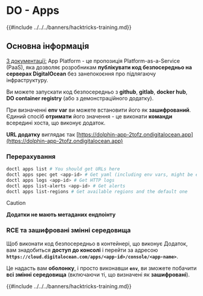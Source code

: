# DO - Apps

{{#include ../../../banners/hacktricks-training.md}}

## Основна інформація

[З документації:](https://docs.digitalocean.com/glossary/app-platform/) App Platform - це пропозиція Platform-as-a-Service (PaaS), яка дозволяє розробникам **публікувати код безпосередньо на серверах DigitalOcean** без занепокоєння про підлягаючу інфраструктуру.

Ви можете запускати код безпосередньо з **github**, **gitlab**, **docker hub**, **DO container registry** (або з демонстраційного додатку).

При визначенні **env var** ви можете встановити його як **зашифрований**. Єдиний спосіб **отримати** його значення - це виконати **команди** всередині хоста, що виконує додаток.

**URL додатку** виглядає так [https://dolphin-app-2tofz.ondigitalocean.app](https://dolphin-app-2tofz.ondigitalocean.app)

### Перерахування
```bash
doctl apps list # You should get URLs here
doctl apps spec get <app-id> # Get yaml (including env vars, might be encrypted)
doctl apps logs <app-id> # Get HTTP logs
doctl apps list-alerts <app-id> # Get alerts
doctl apps list-regions # Get available regions and the default one
```
> [!CAUTION]
> **Додатки не мають метаданих ендпоінту**

### RCE та зашифровані змінні середовища

Щоб виконати код безпосередньо в контейнері, що виконує Додаток, вам знадобиться **доступ до консолі** і перейти за адресою **`https://cloud.digitalocean.com/apps/<app-id>/console/<app-name>`**.

Це надасть вам **оболонку**, і просто виконавши **`env`**, ви зможете побачити **всі змінні середовища** (включаючи ті, що визначені як **зашифровані**).

{{#include ../../../banners/hacktricks-training.md}}
